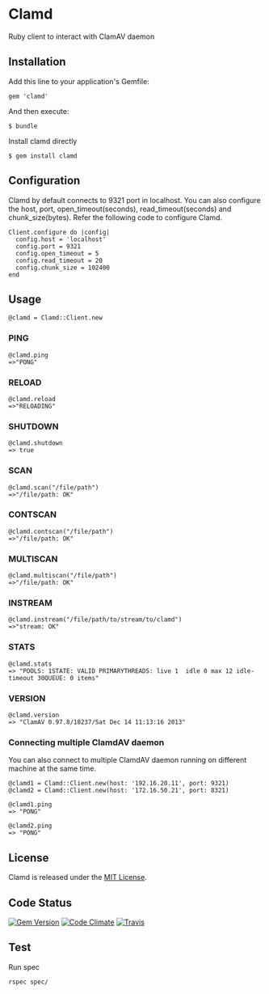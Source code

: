 # Clamd

Ruby client to interact with ClamAV daemon

## Installation

Add this line to your application's Gemfile:

    gem 'clamd'

And then execute:

    $ bundle

Install clamd directly

    $ gem install clamd

## Configuration

Clamd by default connects to 9321 port in localhost. You can also configure the
host, port, open_timeout(seconds), read_timeout(seconds) and chunk_size(bytes).
Refer the following code to configure Clamd.

    Client.configure do |config|
      config.host = 'localhost'
      config.port = 9321
      config.open_timeout = 5
      config.read_timeout = 20
      config.chunk_size = 102400
    end

## Usage

    @clamd = Clamd::Client.new

### PING

    @clamd.ping
    =>"PONG"

### RELOAD

    @clamd.reload
    =>"RELOADING"

### SHUTDOWN

    @clamd.shutdown
    => true

### SCAN

    @clamd.scan("/file/path")
    =>"/file/path: OK"

### CONTSCAN

    @clamd.contscan("/file/path")
    =>"/file/path: OK"

### MULTISCAN

    @clamd.multiscan("/file/path")
    =>"/file/path: OK"

### INSTREAM

    @clamd.instream("/file/path/to/stream/to/clamd")
    =>"stream: OK"

### STATS

    @clamd.stats
    => "POOLS: 1STATE: VALID PRIMARYTHREADS: live 1  idle 0 max 12 idle-timeout 30QUEUE: 0 items"

### VERSION

    @clamd.version
    => "ClamAV 0.97.8/18237/Sat Dec 14 11:13:16 2013"

### Connecting multiple ClamdAV daemon

You can also connect to multiple ClamdAV daemon running on different machine at
the same time.

    @clamd1 = Clamd::Client.new(host: '192.16.20.11', port: 9321)
    @clamd2 = Clamd::Client.new(host: '172.16.50.21', port: 8321)

    @clamd1.ping
    => "PONG"

    @clamd2.ping
    => "PONG"

## License

Clamd is released under the [MIT License](http://www.opensource.org/licenses/MIT).

## Code Status

[![Gem Version](https://badge.fury.io/rb/clamd.png)](http://badge.fury.io/rb/clamd)
[![Code Climate](https://codeclimate.com/github/soundarapandian/clamd.png)](https://codeclimate.com/github/soundarapandian/clamd)
[![Travis](https://travis-ci.org/soundarapandian/clamd.svg?branch=master)](https://travis-ci.org/soundarapandian/clamd)

## Test

Run spec

    rspec spec/
